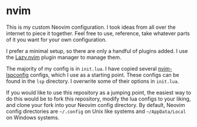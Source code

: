 # nvim
This is my custom Neovim configuration. I took ideas from all over the internet to piece it together. Feel free to use, reference, take whatever parts of it you want for your own configuration.

I prefer a minimal setup, so there are only a handful of plugins added. I use the [Lazy.nvim](https://github.com/folke/lazy.nvim) plugin manager to manage them.

The majority of my config is in `init.lua`. I have copied several [nvim-lspconfig](https://github.com/neovim/nvim-lspconfig) configs, which I use as a starting point. These configs can be found in the `lsp` directory. I overwrite some of their options in `init.lua`.

If you would like to use this repository as a jumping point, the easiest way to do this would be to fork this repository, modify the lua configs to your liking, and clone your fork into your Neovim config directory. By default, Neovim config directories are `~/.config` on Unix like systems and `~/AppData/Local` on Windows systems.
